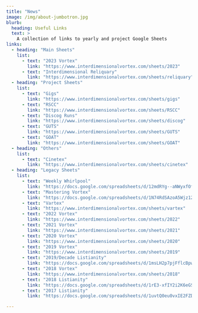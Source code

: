 ```yaml
---
title: "News"
image: /img/about-jumbotron.jpg
blurb:
  heading: Useful Links
  text: >
    A collection of links to yearly and project Google Sheets
links:
  - heading: "Main Sheets"
    list:
      - text: "2023 Vortex"
        link: "https://www.interdimensionalvortex.com/sheets/2023"
      - text: "Interdimensional Reliquary"
        link: "https://www.interdimensionalvortex.com/sheets/reliquary"
  - heading: "Project Sheets"
    list:
      - text: "Gigs"
        link: "https://www.interdimensionalvortex.com/sheets/gigs"
      - text: "RSCC"
        link: "https://www.interdimensionalvortex.com/sheets/RSCC"
      - text: "Discog Runs"
        link: "https://www.interdimensionalvortex.com/sheets/discog"
      - text: "GUTS"
        link: "https://www.interdimensionalvortex.com/sheets/GUTS"
      - text: "GOAT"
        link: "https://www.interdimensionalvortex.com/sheets/GOAT"
  - heading: "Others"
    list:
      - text: "Cinetex"
        link: "https://www.interdimensionalvortex.com/sheets/cinetex"
  - heading: "Legacy Sheets"
    list:
      - text: "Weekly Whirlpool"
        link: "https://docs.google.com/spreadsheets/d/12mdRYg--aNWyxfOflI2WABgqp_nLsurXSvKL7JvVwGw"
      - text: "Mastering Vortex"
        link: "https://docs.google.com/spreadsheets/d/1N74RdSAzoA5Wjz12b1XG1jeJiA0V0DHR0B9VK7D0jcg"
      - text: "Vartex"
        link: "https://www.interdimensionalvortex.com/sheets/vartex"
      - text: "2022 Vortex"
        link: "https://www.interdimensionalvortex.com/sheets/2022"
      - text: "2021 Vortex"
        link: "https://www.interdimensionalvortex.com/sheets/2021"
      - text: "2020 Vortex"
        link: "https://www.interdimensionalvortex.com/sheets/2020"
      - text: "2019 Vortex"
        link: "https://www.interdimensionalvortex.com/sheets/2019"
      - text: "2019/Decade Listianity"
        link: "https://docs.google.com/spreadsheets/d/1msLH2p7pjFflcBpwra26nIxXwz35kAWDhU6AsYI7hH0"
      - text: "2018 Vortex"
        link: "https://www.interdimensionalvortex.com/sheets/2018"
      - text: "2018 Listianity"
        link: "https://docs.google.com/spreadsheets/d/1rE3-xfIY2i2K6eGSZbl1QS1oPSxYLBCI0xoOoA5iA60"
      - text: "2017 Listianity"
        link: "https://docs.google.com/spreadsheets/d/1uvtQ0eu0vxIE2FZDhtvzu8UzlSYaf5ieioBIV816Fqs"

---
```

